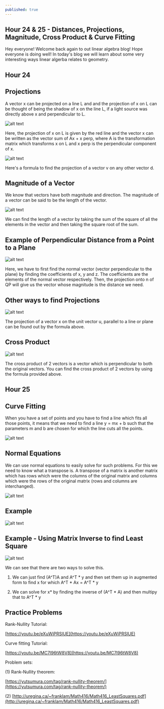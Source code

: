 ```yaml
---
published: true
---
```

## Hour 24 & 25 - Distances, Projections, Magnitude, Cross Product & Curve Fitting

Hey everyone! Welcome back again to out linear algebra blog! Hope everyone is doing well! In today's blog we will learn about some very interesting ways linear algerba relates to geometry.

## Hour 24 

## Projections

A vector x can be projected on a line L and and the projection of x on L can be thought of being the shadow of x on the line L, if a light source was directly above x and perpendicular to L.

![alt text](https://github.com/nilu-24/nilu-24.github.io/blob/master/_posts/HOUR%2024-2.jpg?raw=true)

Here, the projection of x on L is given by the red line and the vector x can be written as the vector sum of Ax + x perp, where A is the transformation matrix which transforms x on L and x perp is the perpendicular component of x.

![alt text](https://github.com/nilu-24/nilu-24.github.io/blob/master/_posts/HOUR%2024-3.jpg?raw=true)

Here's a formula to find the projection of a vector v on any other vector d.

## Magnitude of a Vector

We know that vectors have both magnitude and direction. The magnitude of a vector can be said to be the length of the vector.

![alt text](https://github.com/nilu-24/nilu-24.github.io/blob/master/_posts/HOUR%2024-4.jpg?raw=true)

We can find the length of a vector by taking the sum of the square of all the elements in the vector and then taking the square root of the sum.

## Example of Perpendicular Distance from a Point to a Plane

![alt text](https://github.com/nilu-24/nilu-24.github.io/blob/master/_posts/HOUR%2024-5.jpg?raw=true)

Here, we have to first find the normal vector (vector perpendicular to the plane) by finding the coefficients of x, y and z. The coefficients are the elements of the normal vector respectively. Then, the projection onto n of QP will give us the vector whose magnitude is the distance we need.

## Other ways to find Projections

![alt text](https://github.com/nilu-24/nilu-24.github.io/blob/master/_posts/HOUR%2024-6.jpg?raw=true)

The projection of a vector x on the unit vector u, parallel to a line or plane can be found out by the formula above.

## Cross Product

![alt text](https://github.com/nilu-24/nilu-24.github.io/blob/master/_posts/HOUR%2024-7.jpg?raw=true)

The cross product of 2 vectors is a vector which is perpendicular to both the original vectors. You can find the cross product of 2 vectors by using the formula provided above.

## Hour 25

## Curve Fitting

When you have a set of points and you have to find a line which fits all those points, it means that we need to find a line y = mx + b such that the parameters m and b are chosen for which the line cuts all the points.

![alt text](https://github.com/nilu-24/nilu-24.github.io/blob/master/_posts/hour%2025_page-0002.jpg?raw=true)

## Normal Equations

We can use normal equations to easily solve for such problems. For this we need to know what a transpose is. A transpose of a matrix is another matrix which has rows which were the columns of the original matrix and columns which were the rows of the original matrix (rows and columns are interchanged).

![alt text](https://github.com/nilu-24/nilu-24.github.io/blob/master/_posts/hour%2025_page-0003.jpg?raw=true)


## Example 

![alt text](https://github.com/nilu-24/nilu-24.github.io/blob/master/_posts/hour%2025_page-0004.jpg?raw=true)


## Example - Using Matrix Inverse to find Least Square

![alt text](https://github.com/nilu-24/nilu-24.github.io/blob/master/_posts/hour%2025_page-0005.jpg?raw=true)

We can see that there are two ways to solve this.

1) We can just find (A^T)A and A^T * y and then set them up in augmented form to find x for which A^T * Ax = A^T * y 

2) We can solve for x* by finding the inverse of (A^T * A) and then multipy that to A^T * y

## Practice Problems

Rank-Nullity Tutorial:

[https://youtu.be/eXuWiPRSlUE](https://youtu.be/eXuWiPRSlUE)

Curve fitting Tutorial: 

[https://youtu.be/MC7l96tW8V8](https://youtu.be/MC7l96tW8V8)

Problem sets:

(1) Rank-Nullity theorem:

[https://yutsumura.com/tag/rank-nullity-theorem/](https://yutsumura.com/tag/rank-nullity-theorem/)

(2) [http://uregina.ca/~franklam/Math416/Math416_LeastSquares.pdf](http://uregina.ca/~franklam/Math416/Math416_LeastSquares.pdf)


